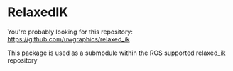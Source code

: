 # RelaxedIK

You're probably looking for this repository:
https://github.com/uwgraphics/relaxed_ik

This package is used as a submodule within the ROS supported relaxed_ik repository
